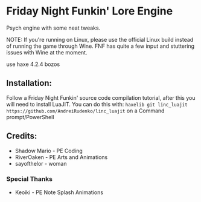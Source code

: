 # Friday Night Funkin' Lore Engine
Psych engine with some neat tweaks.

NOTE: If you're running on Linux, please use the official Linux build instead of running the game through Wine. FNF has quite a few input and stuttering issues with Wine at the moment.

use haxe 4.2.4 bozos
## Installation:
Follow a Friday Night Funkin' source code compilation tutorial, after this you will need to install LuaJIT.
You can do this with: `haxelib git linc_luajit https://github.com/AndreiRudenko/linc_luajit` on a Command prompt/PowerShell
## Credits:
* Shadow Mario - PE Coding
* RiverOaken - PE Arts and Animations
* sayofthelor - woman
### Special Thanks
* Keoiki - PE Note Splash Animations
